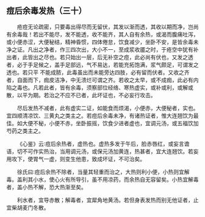 ## 痘后余毒发热（三十）


&emsp;&emsp;疮痘无论疏密，只要毒出得尽而无留伏，其发以渐而透，其收以期而净，岂尚有余毒哉！若出不能尽，发不能透，收不能齐，其人自有余热，或渴而腹痛吐泻，或小便赤涩，大便秘结，精神昏惯，四体倦怠，饮食减少，坐卧不安，是皆余毒未净之证。凡出之净者，作三四次出，大小不一，至成浆收靥之时，于疮空中犹有补出者，此皆出之尽也。若只始出一层，后无补空之痘，此必尚有伏也，又发之透者，必于手足候之，盖手足部远，气不易达，若能充拓饱满，浆气颇足，可谓发之透也。若只平 不能成脓，此毒虽出而未能旁达四肢，必有留而伏者。又收之齐者，自面而下，痂皮洁净，中无溃烂可谓之齐。若收之太早，或不成痂，此必有内陷之毒也。凡若此者，皆有余毒，须察部位经络、寒热虚实，或补或利，或解或散，以平为期。若治之不应不已者，此坏证也，不必妄行攻击。

&emsp;&emsp;尽后发热不减者，此有虚实二证，如能食而烦渴，小便赤，大便秘者，实也。宜四顺清凉饮、三黄丸之类主之。若痘后余毒未净，有诸热证者，惟大连翘饮为最佳。如大便不秘，小便不赤，坐卧振摇，饮食少进者虚也，宜调元汤，或五福饮加芍药之类主之。

&emsp;&emsp;《心鉴》云∶痘后余热者，虚热也。虚热多发于午后，脸赤唇红，或妄言谵语，切不可作实热治，当用调元汤，或保元汤加黄连，热甚者，宜大连翘饮。若妄用攻下，使胃气一虚，则变生他患，致成坏证，不可治矣。

&emsp;&emsp;徐氏曰∶痘后余热不除者，当量其轻重而治之，大热则利小便，小热则宜解毒。盖利其小水，使心火有所导引，虽不用凉药，而余热自无容留矣。小热宜解毒者，盖小热不解，恐大热渐至矣。

&emsp;&emsp;利水者，宜导赤散；解毒者，宜犀角地黄汤。若但身表发热而别无他证者，止宜柴胡麦门冬散。

